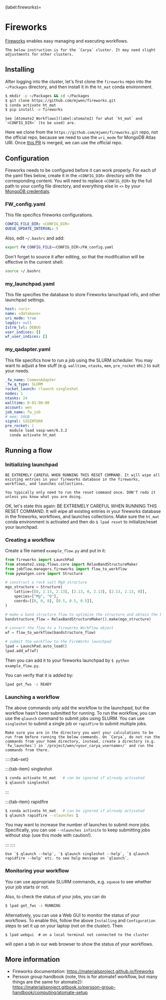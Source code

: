 (label:fireworks)=

# Fireworks

[Fireworks](https://materialsproject.github.io/fireworks) enables easy managing and executing workflows.

```{note}
The below instruction is for the `Carya` cluster. It may need slight adjustments for other clusters.
```

## Installing

After logging into the cluster, let's first clone the `fireworks` repo into the `~/Packages` directory, and then install it in the `ht_mat` conda environment.

```bash
$ mkdir -p ~/Packages && cd ~/Packages
$ git clone https://github.com/mjwen/fireworks.git
$ conda activate ht_mat
$ pip install -e fireworks
```

```{note}
See [Atomate2 Workflows](label:atomate2) for what `ht_mat` and `<CONFIG_DIR>` (to be used) are.
```

Here we clone from the `https://github.com/mjwen/fireworks.git` repo, not the official repo, because we need to use the `uri_mode` for MongoDB Atlas URI. Once [this PR](https://github.com/materialsproject/fireworks/pull/494) is merged, we can use the official repo.

## Configuration

Fireworks needs to be configured before it can work properly. For each of the yaml files below, create it in the `<CONFIG_DIR>` directory with the corresponding content. You will need to replace `<CONFIG_DIR>` by the full path to your config file directory, and everything else in `<>` by your [MongoDB credentials](label:database).

### FW_config.yaml

This file specifics fireworks configurations.

```yaml
CONFIG_FILE_DIR: <CONFIG_DIR>
QUEUE_UPDATE_INTERVAL: 5
```

Also, edit `~/.bashrc` and add:

```bash
export FW_CONFIG_FILE=<CONFIG_DIR>/FW_config.yaml
```

Don't forget to source it after editing, so that the modification will be effective in the current shell:
```bash
source ~/.bashrc
```

### my_launchpad.yaml

This file specifies the database to store Fireworks lanuchpad info, and other launchpad settings.

```yaml
host: <uri>
name: <database>
uri_mode: true
logdir: null
Istrm_lvl: DEBUG
user_indices: []
wf_user_indices: []
```

### my_qadapter.yaml

This file specifics how to run a job using the SLURM scheduler. You may want to adjust a few stuff (e.g. `walltime`, `ntasks`, `mem`, `pre_rocket` etc.) to suit your needs.

```yaml
_fw_name: CommonAdapter
_fw_q_type: SLURM
rocket_launch: rlaunch singleshot
nodes: 1
ntasks: 24
walltime: 0-01:00:00
account: wen
job_name: fw_job
# mem: 50GB
signal: SIGINT@60
pre_rocket: |
  module load vasp-wen/6.3.2
  conda activate ht_mat
```

## Running a flow

### Initializing launchpad

```{warning}
BE EXTREMELY CAREFUL WHEN RUNNING THIS RESET COMMAND. It will wipe all existing entries in your fireworks database in the fireworks, workflows, and launches collections.
```

```{warning}
You typically only need to run the reset command once. DON'T redo it unless you know what you are doing.
```

OK, let's state this again: BE EXTREMELY CAREFUL WHEN RUNNING THIS RESET COMMAND. It will wipe all existing entries in your fireworks database in the fireworks, workflows, and launches collections. Make sure the `ht_mat` conda environment is activated and then do `$ lpad reset` to initialize/reset your launchpad.

### Creating a workflow

Create a file named `example_flow.py` and put in it:

```python
from fireworks import LaunchPad
from atomate2.vasp.flows.core import RelaxBandStructureMaker
from jobflow.managers.fireworks import flow_to_workflow
from pymatgen.core import Structure

# construct a rock salt MgO structure
mgo_structure = Structure(
    lattice=[[0, 2.13, 2.13], [2.13, 0, 2.13], [2.13, 2.13, 0]],
    species=["Mg", "O"],
    coords=[[0, 0, 0], [0.5, 0.5, 0.5]],
)

# make a band structure flow to optimise the structure and obtain the band structure
bandstructure_flow = RelaxBandStructureMaker().make(mgo_structure)

# convert the flow to a fireworks WorkFlow object
wf = flow_to_workflow(bandstructure_flow)

# submit the workflow to the FireWorks launchpad
lpad = LaunchPad.auto_load()
lpad.add_wf(wf)
```

Then you can add it to your fireworks launchpad by `$ python example_flow.py`.

You can verify that it is added by:

```bash
lpad get_fws -s READY
```

### Launching a workflow

The above commands only add the workflow to the launchpad, but the workflow hasn't been submitted for running. To run the workflow, you can use the `qlaunch` command to submit jobs using SLURM. You can use `singleshot` to submit a single job or `rapidfire` to submit multiple jobs.

```{warning}
Make sure you are in the directory you want your calculations to be run from before running the below commands. On `Carya`, do not run the commands from your home directory, instead, create a directory (e.g. `fw_launches`) in `/project/wen/<your_carya_username>/` and run the commands from there.
```

::::{tab-set}

:::{tab-item} singleshot

```bash
$ conda activate ht_mat   # can be ignored if already activated
$ qlaunch singleshot
```

:::

:::{tab-item} rapidfire

```bash
$ conda activate ht_mat   # can be ignored if already activated
$ qlaunch rapidfire --nlaunches 1
```

You may want to increase the number of launches to submit more jobs.
Specifically, you can use `--nlaunches infinite` to keep submitting jobs without stop (use this mode with caution!).

:::
::::

```{note}
Use `$ qlaunch --help`, `$ qlaunch singleshot --help`, `$ qlaunch rapidfire --help` etc. to see help message on `qlaunch`.
```

### Monitoring your workflow

You can use appropriate SLURM commands, e.g. `squeue` to see whether your job starts or not.

Also, to check the status of your jobs, you can do

```bash
$ lpad get_fws -s RUNNING
```

Alternatively, you can use a Web GUI to monitor the status of your workflows. To enable this, follow the above `Installing` and `Configuration` steps to set it up on your laptop (not on the cluster). Then

```
$ lpad webgui  # on a local terminal not connected to the cluster
```

will open a tab in our web browser to show the status of your workflows.

## More information

- Fireworks documentation: https://materialsproject.github.io/fireworks
- Persson group handbook (note, this is for atomate1 workflow, but many things are the same for atomate2): https://materialsproject.gitbook.io/persson-group-handbook/computing/atomate-setup
